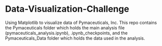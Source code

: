 # Data-Visualization-Challenge
Using Matplotlib to visualize data of Pymaceuticals, Inc.
This repo contains the Pymaceuticals folder which holds the main analysis file (pymaceuticals_analysis.ipynb), .ipynb_checkpoints, and the Pymaceuticals_Data folder which holds the data used in the analysis.
